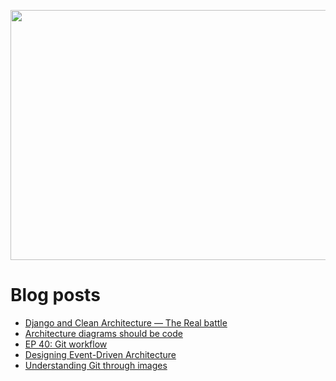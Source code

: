 <p align="center">
  <img width="800" height="400" src="https://user-images.githubusercontent.com/64951136/116340604-a0bf5d80-a809-11eb-8a19-5a502ea7508c.png">
</p>

# Blog posts
<!-- daily.dev BOOKMARKS:START -->
- [Django and Clean Architecture — The Real battle](https://app.daily.dev/posts/MeO6j-1df?utm_source=rss&utm_medium=bookmarks&utm_campaign=wUZhvhvumOE4H7BNYF6qw)
- [Architecture diagrams should be code](https://app.daily.dev/posts/ukfupJf_h?utm_source=rss&utm_medium=bookmarks&utm_campaign=wUZhvhvumOE4H7BNYF6qw)
- [EP 40: Git workflow](https://app.daily.dev/posts/74K4e-NTC?utm_source=rss&utm_medium=bookmarks&utm_campaign=wUZhvhvumOE4H7BNYF6qw)
- [Designing Event-Driven Architecture](https://app.daily.dev/posts/gbYFpJ1TJ?utm_source=rss&utm_medium=bookmarks&utm_campaign=wUZhvhvumOE4H7BNYF6qw)
- [Understanding Git through images](https://app.daily.dev/posts/wqck-hRFh?utm_source=rss&utm_medium=bookmarks&utm_campaign=wUZhvhvumOE4H7BNYF6qw)
<!-- daily.dev BOOKMARKS:END -->